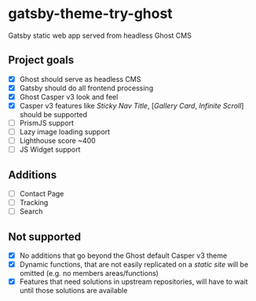 # gatsby-theme-try-ghost
Gatsby static web app served from headless Ghost CMS

## Project goals
- [x] Ghost should serve as headless CMS
- [x] Gatsby should do all frontend processing
- [x] Ghost Casper v3 look and feel
- [x] Casper v3 features like *Sticky Nav Title*, [*Gallery Card*, *Infinite Scroll*] should be supported
- [ ] PrismJS support
- [ ] Lazy image loading support
- [ ] Lighthouse score \~400
- [ ] JS Widget support

## Additions
- [ ] Contact Page
- [ ] Tracking 
- [ ] Search

## Not supported
- [x] No additions that go beyond the Ghost default Casper v3 theme
- [x] Dynamic functions, that are not easily replicated on a *static site* will be omitted (e.g. no members areas/functions)
- [x] Features that need solutions in upstream repositories, will have to wait until those solutions are available
